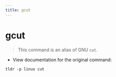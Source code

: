 ```yaml
---
title: gcut
---
```

# gcut

> This command is an alias of GNU `cut`.

- View documentation for the original command:

`tldr -p linux cut`
